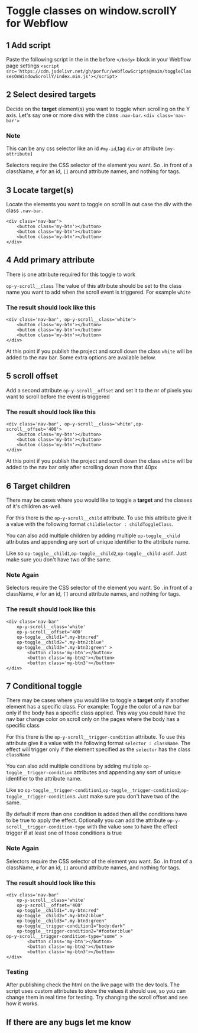 # Toggle classes on window.scrollY for Webflow

## 1 Add script

Paste the following script in the in the before `</body>` block in your Webflow page settings
`<script src='https://cdn.jsdelivr.net/gh/porfur/webflowScripts@main/toggleClassesOnWindowScrollY/index.min.js'></script>`

## 2 Select desired targets

Decide on the **target** element(s) you want to toggle when scrolling on the Y axis.
Let's say one or more divs with the class `.nav-bar`.
`<div class='nav-bar'>`

### Note

This can be any css selector like an id `#my-id`,tag `div` or attribute `[my-attribute]`

Selectors require the CSS selector of the element you want. So `.`in front of a className, `#` for an id, `[]` around attribute names, and nothing for tags.

## 3 Locate target(s)

Locate the elements you want to toggle on scroll
In out case the div with the class `.nav-bar`.

    <div class='nav-bar'>
    	<button class='my-btn'></button>
    	<button class='my-btn'></button>
    	<button class='my-btn'></button>
    </div>

## 4 Add primary attribute

There is one attribute required for this toggle to work

`op-y-scroll__class` The value of this attribute should be set to the class name you want to add when the scroll event is triggered.
For example `white`

### The result should look like this

    <div class='nav-bar', op-y-scroll__class='white'>
    	<button class='my-btn'></button>
    	<button class='my-btn'></button>
    	<button class='my-btn'></button>
    </div>

At this point if you publish the project and scroll down the class `white` will be added to the nav bar.
Some extra options are available below.

## 5 scroll offset

Add a second attribute `op-y-scroll__offset` and set it to the nr of pixels you want to scroll before the event is triggered

### The result should look like this

    <div class='nav-bar', op-y-scroll__class='white',op-scroll__offset='400'>
    	<button class='my-btn'></button>
    	<button class='my-btn'></button>
    	<button class='my-btn'></button>
    </div>

At this point if you publish the project and scroll down the class `white` will be added to the nav bar only after scrolling down more that 40px

## 6 Target children

There may be cases where you would like to toggle a **target** and the classes of it's children as-well.

For this there is the `op-y-scroll__child` attribute.
To use this attribute give it a value with the following format `childSelector : childToggleClass`.

You can also add multiple children by adding multiple `op-toggle__child` attributes and appending any sort of unique identifier to the attribute name.

Like so `op-toggle__child1`,`op-toggle__child2`,`op-toggle__child-asdf`.
Just make sure you don't have two of the same.

### Note Again

Selectors require the CSS selector of the element you want. So `.`in front of a className, `#` for an id, `[]` around attribute names, and nothing for tags.

### The result should look like this

    <div class='nav-bar'
    	op-y-scroll__class='white'
    	op-y-scroll__offset='400'
    	op-toggle__child1=".my-btn:red"
    	op-toggle__child2=".my-btn2:blue"
    	op-toggle__child3=".my-btn3:green" >
    	 	<button class='my-btn'></button>
    		<button class='my-btn2'></button>
    		<button class='my-btn3'></button>
    </div>

## 7 Conditional toggle

There may be cases where you would like to toggle a **target** only if another element has a specific class.
For example: Toggle the color of a nav bar only if the body has a specific class applied.
This way you could have the nav bar change color on scroll only on the pages where the body has a specific class

For this there is the `op-y-scroll__trigger-condition` attribute.
To use this attribute give it a value with the following format `selector : className`.
The effect will trigger only if the element specified as the `selector` has the class `className`

You can also add multiple conditions by adding multiple `op-toggle__trigger-condition` attributes and appending any sort of unique identifier to the attribute name.

Like so `op-toggle__trigger-condition1`,`op-toggle__trigger-condition2`,`op-toggle__trigger-condition3`.
Just make sure you don't have two of the same.

By default if more than one condition is added then all the conditions have to be true to apply the effect.
Optionally you can add the attribute `op-y-scroll__trigger-condition-type` with the value `some` to have the effect trigger if at least one of those conditions is true

### Note Again

Selectors require the CSS selector of the element you want. So `.`in front of a className, `#` for an id, `[]` around attribute names, and nothing for tags.

### The result should look like this

    <div class='nav-bar'
    	op-y-scroll__class='white'
    	op-y-scroll__offset='400'
    	op-toggle__child1=".my-btn:red"
    	op-toggle__child2=".my-btn2:blue"
    	op-toggle__child3=".my-btn3:green"
    	op-toggle__trigger-condition1="body:dark"
    	op-toggle__trigger-condition2="#footer:blue"
	op-y-scroll__trigger-condition-type="some" >
    	 	<button class='my-btn'></button>
    		<button class='my-btn2'></button>
    		<button class='my-btn3'></button>
    </div>

### Testing

After publishing check the html on the live page with the dev tools.
The script uses custom attributes to store the values it should use, so you can change them in real time for testing.
Try changing the scroll offset and see how it works.

## If there are any bugs let me know
